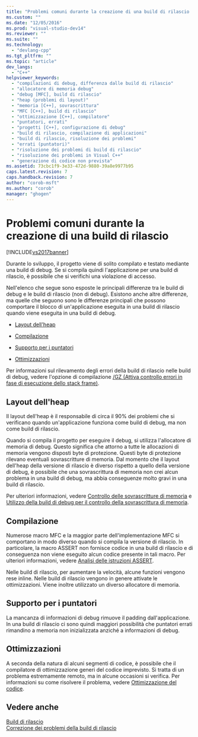 ```yaml
---
title: "Problemi comuni durante la creazione di una build di rilascio | Microsoft Docs"
ms.custom: ""
ms.date: "12/05/2016"
ms.prod: "visual-studio-dev14"
ms.reviewer: ""
ms.suite: ""
ms.technology: 
  - "devlang-cpp"
ms.tgt_pltfrm: ""
ms.topic: "article"
dev_langs: 
  - "C++"
helpviewer_keywords: 
  - "compilazioni di debug, differenza dalle build di rilascio"
  - "allocatore di memoria debug"
  - "debug [MFC], build di rilascio"
  - "heap (problemi di layout)"
  - "memoria [C++], sovrascrittura"
  - "MFC [C++], build di rilascio"
  - "ottimizzazione [C++], compilatore"
  - "puntatori, errati"
  - "progetti [C++], configurazione di debug"
  - "build di rilascio, compilazione di applicazioni"
  - "build di rilascio, risoluzione dei problemi"
  - "errati (puntatori)"
  - "risoluzione dei problemi di build di rilascio"
  - "risoluzione dei problemi in Visual C++"
  - "generazione di codice non prevista"
ms.assetid: 73cbc1f9-3e33-472d-9880-39a8e9977b95
caps.latest.revision: 7
caps.handback.revision: 7
author: "corob-msft"
ms.author: "corob"
manager: "ghogen"
---
```

# Problemi comuni durante la creazione di una build di rilascio
[!INCLUDE[vs2017banner](../../assembler/inline/includes/vs2017banner.md)]

Durante lo sviluppo, il progetto viene di solito compilato e testato mediante una build di debug.  Se si compila quindi l'applicazione per una build di rilascio, è possibile che si verifichi una violazione di accesso.  
  
 Nell'elenco che segue sono esposte le principali differenze tra le build di debug e le build di rilascio \(non di debug\).  Esistono anche altre differenze, ma quelle che seguono sono le differenze principali che possono comportare il blocco di un'applicazione eseguita in una build di rilascio quando viene eseguita in una build di debug.  
  
-   [Layout dell'heap](#_core_heap_layout)  
  
-   [Compilazione](#_core_compilation)  
  
-   [Supporto per i puntatori](#_core_pointer_support)  
  
-   [Ottimizzazioni](#_core_optimizations)  
  
 Per informazioni sul rilevamento degli errori della build di rilascio nelle build di debug, vedere l'opzione di compilazione [\/GZ \(Attiva controllo errori in fase di esecuzione dello stack frame\)](../../build/reference/gz-enable-stack-frame-run-time-error-checking.md).  
  
##  <a name="_core_heap_layout"></a> Layout dell'heap  
 Il layout dell'heap è il responsabile di circa il 90% dei problemi che si verificano quando un'applicazione funziona come build di debug, ma non come build di rilascio.  
  
 Quando si compila il progetto per eseguire il debug, si utilizza l'allocatore di memoria di debug.  Questo significa che attorno a tutte le allocazioni di memoria vengono disposti byte di protezione.  Questi byte di protezione rilevano eventuali sovrascritture di memoria.  Dal momento che il layout dell'heap della versione di rilascio è diverso rispetto a quello della versione di debug, è possibile che una sovrascrittura di memoria non crei alcun problema in una build di debug, ma abbia conseguenze molto gravi in una build di rilascio.  
  
 Per ulteriori informazioni, vedere [Controllo delle sovrascritture di memoria](../../build/reference/checking-for-memory-overwrites.md) e [Utilizzo della build di debug per il controllo della sovrascrittura di memoria](../../build/reference/using-the-debug-build-to-check-for-memory-overwrite.md).  
  
##  <a name="_core_compilation"></a> Compilazione  
 Numerose macro MFC e la maggior parte dell'implementazione MFC si comportano in modo diverso quando si compila la versione di rilascio.  In particolare, la macro ASSERT non fornisce codice in una build di rilascio e di conseguenza non viene eseguito alcun codice presente in tali macro.  Per ulteriori informazioni, vedere [Analisi delle istruzioni ASSERT](../../build/reference/using-verify-instead-of-assert.md).  
  
 Nelle build di rilascio, per aumentare la velocità, alcune funzioni vengono rese inline.  Nelle build di rilascio vengono in genere attivate le ottimizzazioni.  Viene inoltre utilizzato un diverso allocatore di memoria.  
  
##  <a name="_core_pointer_support"></a> Supporto per i puntatori  
 La mancanza di informazioni di debug rimuove il padding dall'applicazione.  In una build di rilascio ci sono quindi maggiori possibilità che puntatori errati rimandino a memoria non inizializzata anziché a informazioni di debug.  
  
##  <a name="_core_optimizations"></a> Ottimizzazioni  
 A seconda della natura di alcuni segmenti di codice, è possibile che il compilatore di ottimizzazione generi del codice imprevisto.  Si tratta di un problema estremamente remoto, ma in alcune occasioni si verifica.  Per informazioni su come risolvere il problema, vedere [Ottimizzazione del codice](../../build/reference/optimizing-your-code.md).  
  
## Vedere anche  
 [Build di rilascio](../../build/reference/release-builds.md)   
 [Correzione dei problemi della build di rilascio](../../build/reference/fixing-release-build-problems.md)
